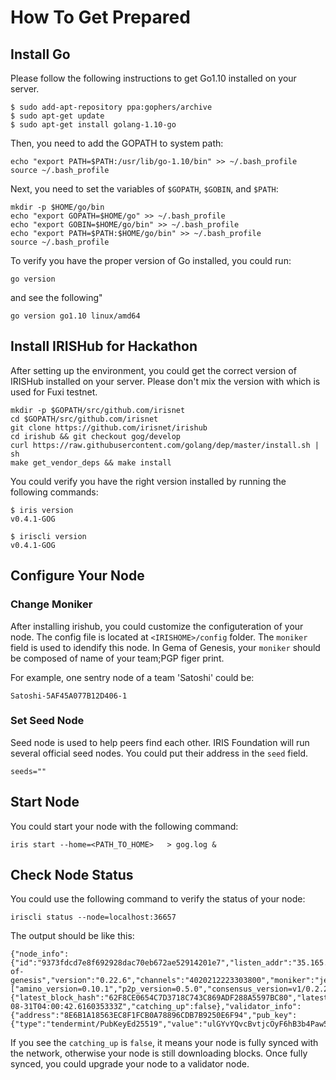 # How To Get Prepared

## Install Go

Please follow the following instructions to get Go1.10 installed on your server.

```
$ sudo add-apt-repository ppa:gophers/archive
$ sudo apt-get update
$ sudo apt-get install golang-1.10-go
```

Then, you need to add the GOPATH to system path:

```
echo "export PATH=$PATH:/usr/lib/go-1.10/bin" >> ~/.bash_profile
source ~/.bash_profile

```

Next, you need to set the variables of `$GOPATH`, `$GOBIN`, and `$PATH`:

```
mkdir -p $HOME/go/bin
echo "export GOPATH=$HOME/go" >> ~/.bash_profile
echo "export GOBIN=$HOME/go/bin" >> ~/.bash_profile
echo "export PATH=$PATH:$HOME/go/bin" >> ~/.bash_profile
source ~/.bash_profile
```

To verify you have the proper version of Go installed, you could run:

```
go version
```
and see the following"
```
go version go1.10 linux/amd64
```

## Install IRISHub for Hackathon

After setting up the environment, you could get the correct version of IRISHub installed on your server. Please don't mix the version with which is used for Fuxi testnet.

```
mkdir -p $GOPATH/src/github.com/irisnet
cd $GOPATH/src/github.com/irisnet
git clone https://github.com/irisnet/irishub
cd irishub && git checkout gog/develop
curl https://raw.githubusercontent.com/golang/dep/master/install.sh | sh
make get_vendor_deps && make install
```

You could verify you have the right version installed by running the following commands: 

```
$ iris version
v0.4.1-GOG
    
$ iriscli version
v0.4.1-GOG
```

## Configure Your Node

### Change Moniker

After installing irishub, you could customize the configuteration of your node. The config file is located at `<IRISHOME>/config` folder. The `moniker` field is used to idendify this node. In Gema of Genesis, your `moniker` should be composed of name of your team;PGP figer print.

For example, one sentry node of a team 'Satoshi' could be:
```
Satoshi-5AF45A077B12D406-1
```

### Set Seed Node

Seed node is used to help peers find each other. IRIS Foundation will run several official seed nodes. You could put their address in the `seed` field. 

```
seeds=""
```

## Start Node

You could start your node with the following command:

```
iris start --home=<PATH_TO_HOME>   > gog.log &
```

## Check Node Status

You could use the following command to verify the status of your node:

```
iriscli status --node=localhost:36657
```

The output should be like this:

```
{"node_info":{"id":"9373fdcd7e8f692928dac70eb672ae52914201e7","listen_addr":"35.165.232.141:36656","network":"game-of-genesis","version":"0.22.6","channels":"4020212223303800","moniker":"jerry","other":["amino_version=0.10.1","p2p_version=0.5.0","consensus_version=v1/0.2.2","rpc_version=0.7.0/3","tx_index=on","rpc_addr=tcp://0.0.0.0:36657"]},"sync_info":{"latest_block_hash":"62F8CE0654C7D3718C743C869ADF288A5597BC80","latest_app_hash":"EB362F02818B8E3B3852F8C954EECDBB87A20711","latest_block_height":"24073","latest_block_time":"2018-08-31T04:00:42.616035333Z","catching_up":false},"validator_info":{"address":"8E6B1A18563EC8F1FCB0A78896CDB7B9250E6F94","pub_key":{"type":"tendermint/PubKeyEd25519","value":"ulGYvYQvcBvtjcOyF6hB3b4Paw5VxjoXLT1d8xgEmnE="},"voting_power":"89"}}
```

If you see the 	`catching_up` is `false`, it means your node is fully synced with the network, otherwise your node is still downloading blocks. Once fully synced, you could upgrade your node to a validator node. 	